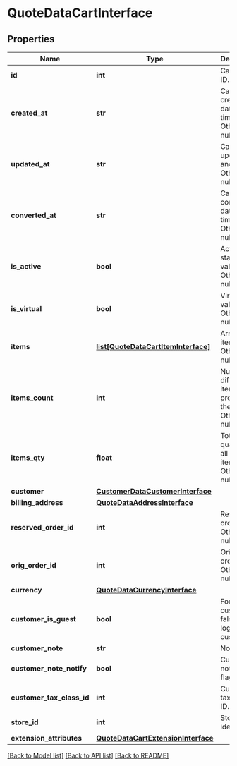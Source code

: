 # QuoteDataCartInterface

## Properties
Name | Type | Description | Notes
------------ | ------------- | ------------- | -------------
**id** | **int** | Cart/quote ID. | 
**created_at** | **str** | Cart creation date and time. Otherwise, null. | [optional] 
**updated_at** | **str** | Cart last update date and time. Otherwise, null. | [optional] 
**converted_at** | **str** | Cart conversion date and time. Otherwise, null. | [optional] 
**is_active** | **bool** | Active status flag value. Otherwise, null. | [optional] 
**is_virtual** | **bool** | Virtual flag value. Otherwise, null. | [optional] 
**items** | [**list[QuoteDataCartItemInterface]**](QuoteDataCartItemInterface.md) | Array of items. Otherwise, null. | [optional] 
**items_count** | **int** | Number of different items or products in the cart. Otherwise, null. | [optional] 
**items_qty** | **float** | Total quantity of all cart items. Otherwise, null. | [optional] 
**customer** | [**CustomerDataCustomerInterface**](CustomerDataCustomerInterface.md) |  | 
**billing_address** | [**QuoteDataAddressInterface**](QuoteDataAddressInterface.md) |  | [optional] 
**reserved_order_id** | **int** | Reserved order ID. Otherwise, null. | [optional] 
**orig_order_id** | **int** | Original order ID. Otherwise, null. | [optional] 
**currency** | [**QuoteDataCurrencyInterface**](QuoteDataCurrencyInterface.md) |  | [optional] 
**customer_is_guest** | **bool** | For guest customers, false for logged in customers | [optional] 
**customer_note** | **str** | Notice text | [optional] 
**customer_note_notify** | **bool** | Customer notification flag | [optional] 
**customer_tax_class_id** | **int** | Customer tax class ID. | [optional] 
**store_id** | **int** | Store identifier | 
**extension_attributes** | [**QuoteDataCartExtensionInterface**](QuoteDataCartExtensionInterface.md) |  | [optional] 

[[Back to Model list]](../README.md#documentation-for-models) [[Back to API list]](../README.md#documentation-for-api-endpoints) [[Back to README]](../README.md)


